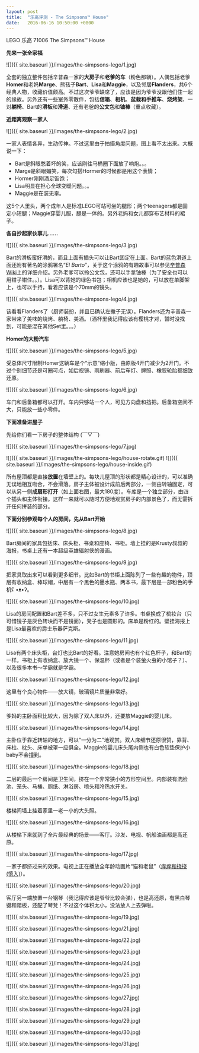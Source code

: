 ```yaml
---
layout: post
title:  "乐高评测 - The Simpsons™ House"
date:   2016-06-16 10:50:00 +0800
---
```

LEGO 乐高 71006 The Simpsons™ House

**先来一张全家福**

![]({{ site.baseurl }}/images/the-simpsons-lego/1.jpg)

全套的独立整件包括辛普森一家的**大房子**和**老爹的车**（粉色那辆）。人偶包括老爹**Homer**和老妈**Marge**、熊孩子**Bart**、**Lisa**和**Maggie**，以及邻居**Flanders**，共6个经典人物，收藏价值颇高。不过这次爷爷缺席了，应该是因为爷爷没跟他们住一起的缘故。另外还有一些室外零散件，包括**信箱**、**相机**、**盆栽和手推车**、**烧烤架**、一对**躺椅**、Bart的**滑板**和**滑道**、还有老爸的**公文包**和**铀棒**（重点收藏）。

**近距离观察一家人**

![]({{ site.baseurl }}/images/the-simpsons-lego/2.jpg)

一家人表情各异，生动传神。不过这里由于拍摄角度问题，图上看不太出来。大概说一下：

- Bart是斜眼憋着坏的笑，应该刚往马桶圈下面放了响炮。。。
- Marge是斜眼媚笑，每次勾搭Hormer的时候都是用这个表情；
- Hormer刚刚酒足饭饱；
- Lisa明显在担心全球变暖问题。。。
- Maggie是在装无辜。

这5个人里头，两个成年人是标准LEGO可站可坐的腿形；两个teenagers都是固定小短腿；Maggie穿婴儿服，腿是一体的。另外老妈和女儿都穿布艺材料的裙子。

**各自抄起家伙事儿……**

![]({{ site.baseurl }}/images/the-simpsons-lego/3.jpg)

Bart的滑板蛮好滑的，而且上面有插头可以让Bart固定在上面。Bart的蓝色滑道上面还附有著名的涂鸦署名“*El Barto*”，关于这个涂鸦的有趣故事可以参见[辛普森Wiki][simpsons-wiki-el-barto]上的详细介绍。另外老爹可以拎公文包，还可以手拿铀棒（为了安全也可以用钳子钳住。。）。Lisa可以背她的绿色书包；相机应该也是她的，可以放在单脚架上，也可以手持，看着应该是个70mm的镜头。

![]({{ site.baseurl }}/images/the-simpsons-lego/4.jpg)

该看看Flanders了（厨师装扮，并且已确认左撇子无误）。Flanders还为辛普森一家带来了美味的烧烤、躺椅、美酒。（酒杯里我记得应该有樱桃才对，暂时没找到，可能是混在其他Set里。。。）

**Homer的大粉汽车**

![]({{ site.baseurl }}/images/the-simpsons-lego/5.jpg)

受总体尺寸限制Homer这辆车是个“示意”缩小版，由原版4开门减少为2开门。不过个别细节还是可圈可点，如后视镜、雨刷器、前后车灯、牌照、橡胶轮胎都细致还原。

![]({{ site.baseurl }}/images/the-simpsons-lego/6.jpg)

车门和后备箱都可以打开。车内只够站一个人，可见方向盘和挡把。后备箱空间不大，只能放一些小零件。

**下面准备进屋子**

先给你们看一下房子的整体结构 (￣▽￣)

![]({{ site.baseurl }}/images/the-simpsons-lego/7.jpg)

![]({{ site.baseurl }}/images/the-simpsons-lego/house-rotate.gif)
![]({{ site.baseurl }}/images/the-simpsons-lego/house-inside.gif)

所有屋顶都是直接**放置**在墙壁上的。每块儿屋顶的形状都是精心设计的，可以准确无误地相互吻合，不会滑落。房子主体被设计成前后两部分，一侧由转轴固定，可以从另一侧**成扇形打开**（如上面右图，最大180度）。车库是一个独立部分，由四个插头和主体衔接。这样一来就可以随时方便地观赏房子的内部景色了，而无需拆开任何拼装的部分。

**下面分别参观每个人的房间，先从Bart开始**

![]({{ site.baseurl }}/images/the-simpsons-lego/8.jpg)

Bart房间的家具包括床、床头柜、书桌和座椅、书柜。墙上挂的是Krusty叔叔的海报，书桌上还有一本超级英雄辐射侠的漫画。

![]({{ site.baseurl }}/images/the-simpsons-lego/9.jpg)

把家具取出来可以看到更多细节。比如Bart的书柜上面陈列了一些有趣的物件，顶层有收纳盒、棒球帽，中层有一个黑色的墨水瓶、两本书，最下层是一部粉色的手机ʕ •ᴥ•ʔ。

![]({{ site.baseurl }}/images/the-simpsons-lego/10.jpg)

Lisa的房间配置和Bart差不多，只不过女生元素多了许多。书桌换成了梳妆台（只可惜镜子是灰色砖块而不是镜面），凳子也是圆形的。床单是粉红的。壁挂海报上是Lisa最喜欢的爵士乐器萨克斯。

![]({{ site.baseurl }}/images/the-simpsons-lego/11.jpg)

Lisa有两个床头柜，台灯也比Bart的好看。注意她房间也有个红色杯子，和Bart的一样。书柜上有收纳盒、放大镜一个、保温杯（或者是个装萤火虫的小馆子？）、以及很多本书～学霸就是学霸。

![]({{ site.baseurl }}/images/the-simpsons-lego/12.jpg)

这里有个良心物件——放大镜，玻璃镜片质量非常好。

![]({{ site.baseurl }}/images/the-simpsons-lego/13.jpg)

爹妈的主卧面积比较大，因为除了双人床以外，还要放Maggie的婴儿床。

![]({{ site.baseurl }}/images/the-simpsons-lego/14.jpg)

主卧位于靠近转轴的地方，可以“一分为二”地观赏。双人床细节还原很赞，靠背、床柱、枕头、床单被罩一应俱全。Maggie的婴儿床头尾内侧也有白色软垫保护小baby不会撞到。

![]({{ site.baseurl }}/images/the-simpsons-lego/18.jpg)

二层的最后一个房间是卫生间，挤在一个非常狭小的方形空间里。内部装有洗脸池、笼头、马桶、厕纸、淋浴房、喷头和冷热水开关。

![]({{ site.baseurl }}/images/the-simpsons-lego/15.jpg)

楼梯间墙上挂着家里一老一小的大头照。

![]({{ site.baseurl }}/images/the-simpsons-lego/16.jpg)

从楼梯下来就到了全片最经典的场景——客厅。沙发、电视、帆船油画都是高还原。

![]({{ site.baseurl }}/images/the-simpsons-lego/17.jpg)

一家子都挤过来的效果。电视上正在播放全年龄动画片“猫和老鼠”（[痒痒和挠挠(慎入)][itchy-and-scratchy]）。

![]({{ site.baseurl }}/images/the-simpsons-lego/20.jpg)

客厅另一端放置一台钢琴（我记得应该是爷爷比较会弹），也是高还原，有黑白琴键和踏板，还配了琴凳！不过这个体积太小，没法放人上去弹啦。

![]({{ site.baseurl }}/images/the-simpsons-lego/19.jpg)



![]({{ site.baseurl }}/images/the-simpsons-lego/21.jpg)

![]({{ site.baseurl }}/images/the-simpsons-lego/22.jpg)

![]({{ site.baseurl }}/images/the-simpsons-lego/23.jpg)

![]({{ site.baseurl }}/images/the-simpsons-lego/24.jpg)

![]({{ site.baseurl }}/images/the-simpsons-lego/25.jpg)

![]({{ site.baseurl }}/images/the-simpsons-lego/26.jpg)

![]({{ site.baseurl }}/images/the-simpsons-lego/27.jpg)

![]({{ site.baseurl }}/images/the-simpsons-lego/28.jpg)

![]({{ site.baseurl }}/images/the-simpsons-lego/29.jpg)

![]({{ site.baseurl }}/images/the-simpsons-lego/30.jpg)

![]({{ site.baseurl }}/images/the-simpsons-lego/31.jpg)


[simpsons-wiki-el-barto]: http://simpsons.wikia.com/wiki/El_Barto
[itchy-and-scratchy]: http://tieba.baidu.com/p/356330651